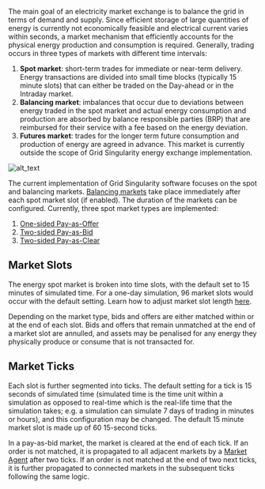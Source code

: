 The main goal of an electricity market exchange is to balance the grid in terms of demand and supply. Since efficient storage of large quantities of energy is currently not economically feasible and electrical current varies within seconds, a market mechanism that efficiently accounts for the physical energy production and consumption is required. Generally, trading occurs in three types of markets with different time intervals:

1. **Spot market**: short-term trades for immediate or near-term delivery. Energy transactions are divided into small time blocks (typically 15 minute slots) that can either be traded on the Day-ahead or in the Intraday market.
2. **Balancing market**: imbalances that occur due to deviations between energy traded in the spot market and actual energy consumption and production are absorbed by balance responsible parties (BRP) that are reimbursed for their service with a fee based on the energy deviation.
3. **Futures market**: trades for the longer term future consumption and production of energy are agreed in advance. This market is currently outside the scope of Grid Singularity energy exchange implementation.

![alt_text](img/markets-1.png)

The current implementation of Grid Singularity software focuses on the spot and balancing markets. [Balancing markets](market-types.md#balancing-market) take place immediately after each spot market slot (if enabled). The duration of the markets can be configured. Currently, three spot market types are implemented:

1. [One-sided Pay-as-Offer](market-types.md#one-sided-pay-as-offer-market)
2. [Two-sided Pay-as-Bid](market-types.md#two-sided-pay-as-bid-market)
3. [Two-sided Pay-as-Clear](market-types.md#two-sided-pay-as-clear-market)

## Market Slots

The energy spot market is broken into time slots, with the default set to 15 minutes of simulated time. For a one-day simulation, 96 market slots would occur with the default setting. Learn how to adjust market slot length [here](general-settings.md).

Depending on the market type, bids and offers are either matched within or at the end of each slot. Bids and offers that remain unmatched at the end of a market slot are annulled, and assets may be penalised for any energy they physically produce or consume that is not transacted for.

## Market Ticks

Each slot is further segmented into ticks. The default setting for a tick is 15 seconds of simulated time (simulated time is the time unit within a simulation as opposed to real-time which is the real-life time that the simulation takes; e.g. a simulation can simulate 7 days of trading in minutes or hours), and this configuration may be changed. The default 15 minute market slot is made up of 60 15-second ticks.

In a pay-as-bid market, the market is cleared at the end of each tick. If an order is not matched, it is propagated to all adjacent markets by a [Market Agent](trading-agents-and-strategies.md) after two ticks. If an order is not matched at the end of two next ticks, it is further propagated to connected markets in the subsequent ticks following the same logic.
